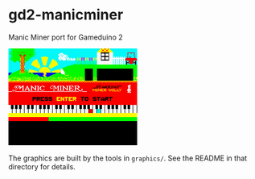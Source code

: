 gd2-manicminer
==============

Manic Miner port for Gameduino 2

![Alt text](graphics/mmtitle.png)

The graphics are built by the tools in ``graphics/``. See the README in that directory for details.
